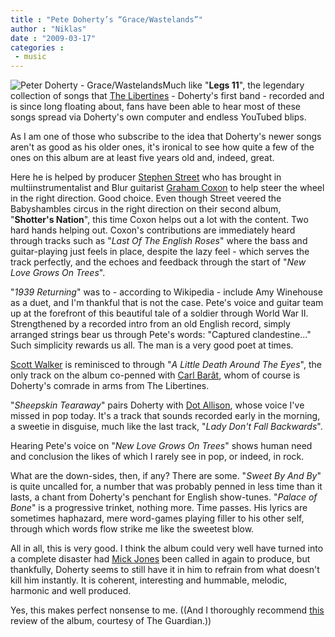 ```yaml
---
title : "Pete Doherty’s “Grace/Wastelands”"
author : "Niklas"
date : "2009-03-17"
categories : 
 - music
---
```


![Peter Doherty - Grace/Wastelands](https://niklasblog.com/wp-content/2009-03-17-grace_wastelands.jpg)Much like "**Legs 11**", the legendary collection of songs that [The Libertines](http://en.wikipedia.org/wiki/The%20Libertines) - Doherty's first band - recorded and is since long floating about, fans have been able to hear most of these songs spread via Doherty's own computer and endless YouTubed blips.

As I am one of those who subscribe to the idea that Doherty's newer songs aren't as good as his older ones, it's ironical to see how quite a few of the ones on this album are at least five years old and, indeed, great.

Here he is helped by producer [Stephen Street](http://en.wikipedia.org/wiki/Stephen%20Street) who has brought in multiinstrumentalist and Blur guitarist [Graham Coxon](http://en.wikipedia.org/wiki/Graham%20Coxon) to help steer the wheel in the right direction. Good choice. Even though Street veered the Babyshambles circus in the right direction on their second album, "**Shotter's Nation**", this time Coxon helps out a lot with the content. Two hard hands helping out. Coxon's contributions are immediately heard through tracks such as "_Last Of The English Roses_" where the bass and guitar-playing just feels in place, despite the lazy feel - which serves the track perfectly, and the echoes and feedback through the start of "_New Love Grows On Trees_".

"_1939 Returning_" was to - according to Wikipedia - include Amy Winehouse as a duet, and I'm thankful that is not the case. Pete's voice and guitar team up at the forefront of this beautiful tale of a soldier through World War II. Strengthened by a recorded intro from an old English record, simply arranged strings bear us through Pete's words: "Captured clandestine..." Such simplicity rewards us all. The man is a very good poet at times.

[Scott Walker](http://en.wikipedia.org/wiki/Scott%20Walker%20%28singer%29) is reminisced to through "_A Little Death Around The Eyes_", the only track on the album co-penned with [Carl Barât](http://en.wikipedia.org/wiki/Carl%20Bar%C3%A2t), whom of course is Doherty's comrade in arms from The Libertines.

"_Sheepskin Tearaway_" pairs Doherty with [Dot Allison](http://en.wikipedia.org/wiki/Dot%20Allison), whose voice I've missed in pop today. It's a track that sounds recorded early in the morning, a sweetie in disguise, much like the last track, "_Lady Don't Fall Backwards_".

Hearing Pete's voice on "_New Love Grows On Trees_" shows human need and conclusion the likes of which I rarely see in pop, or indeed, in rock.

What are the down-sides, then, if any? There are some. "_Sweet By And By_" is quite uncalled for, a number that was probably penned in less time than it lasts, a chant from Doherty's penchant for English show-tunes. "_Palace of Bone_" is a progressive trinket, nothing more. Time passes. His lyrics are sometimes haphazard, mere word-games playing filler to his other self, through which words flow strike me like the sweetest blow.

All in all, this is very good. I think the album could very well have turned into a complete disaster had [Mick Jones](http://en.wikipedia.org/wiki/Mick%20Jones%20%28The%20Clash%29) been called in again to produce, but thankfully, Doherty seems to still have it in him to refrain from what doesn't kill him instantly. It is coherent, interesting and hummable, melodic, harmonic and well produced.

Yes, this makes perfect nonsense to me. ((And I thoroughly recommend [this](http://www.guardian.co.uk/music/2009/mar/15/pete-doherty-grace-wastelands-review) review of the album, courtesy of The Guardian.))
